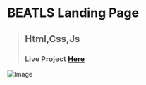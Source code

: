 # BEATLS Landing Page
> ## Html,Css,Js
> ### Live Project [Here](https://naim-ahmed-shuvo.github.io/BEATLS.github.io/)
![Image](https://i.ibb.co/X4JLp0V/Screenshot-1.png)
